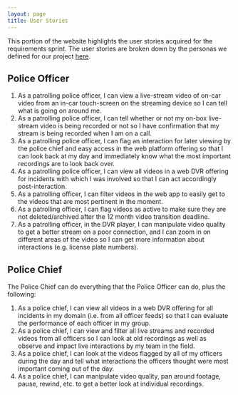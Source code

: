 ```yaml
---
layout: page
title: User Stories
---
```


This portion of the website highlights the user stories acquired for the requirements sprint. The user stories are broken down by the personas we defined for our project [here](personas).

## Police Officer
1. As a patrolling police officer, I can view a live-stream video of on-car video from an in-car touch-screen on the streaming device so I can tell what is going on around me.
2. As a patrolling police officer, I can tell whether or not my on-box live-stream video is being recorded or not so I have confirmation that my stream is being recorded when I am on a call.
3. As a patrolling police officer, I can flag an interaction for later viewing by the police chief and easy access in the web platform offering so that I can look back at my day and immediately know what the most important recordings are to look back over.
4. As a patrolling police officer, I can view all videos in a web DVR offering for incidents with which I was involved so that I can act accordingly post-interaction.
5. As a patrolling officer, I can filter videos in the web app to easily get to the videos that are most pertinent in the moment.
6. As a patrolling officer, I can flag videos as active to make sure they are not deleted/archived after the 12 month video transition deadline.
7. As a patrolling officer, in the DVR player, I can manipulate video quality to get a better stream on a poor connection, and I can zoom in on different areas of the video so I can get more information about interactions (e.g. license plate numbers).

## Police Chief
The Police Chief can do everything that the Police Officer can do, plus the following:
1. As a police chief, I can view all videos in a web DVR offering for all incidents in my domain (i.e. from all officer feeds) so that I can evaluate the performance of each officer in my group.
2. As a police chief, I can view and filter all live streams and recorded videos from all officers so I can look at old recordings as well as observe and impact live interactions by my team in the field.
3. As a police chief, I can look at the videos flagged by all of my officers during the day and tell what interactions the officers thought were most important coming out of the day.
4. As a police chief, I can manipulate video quality, pan around footage, pause, rewind, etc. to get a better look at individual recordings.
